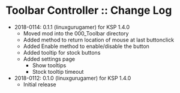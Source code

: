 # Toolbar Controller :: Change Log

* 2018-0114: 0.1.1 (linuxgurugamer) for KSP 1.4.0
	+ Moved mod into the 000_Toolbar directory
	+ Added method to return location of mouse at last buttonclick
	+ Added Enable method to enable/disable the button
	+ Added tooltip for stock buttons
	+ Added settings page
		- Show tooltips
		- Stock tooltip timeout
* 2018-0112: 0.1.0 (linuxgurugamer) for KSP 1.4.0
	+ Initial release
